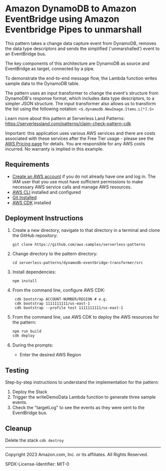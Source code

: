 # Amazon DynamoDB to Amazon EventBridge using Amazon Eventbridge Pipes to unmarshall

This pattern takes a change data capture event from DynamoDB, removes the data type descriptors and sends the simplified ('unmarshalled') event to an EventBridge bus.

The key components of this architecture are DynamoDB as source and EventBridge as target, connected by a pipe.

To demonstrate the end-to-end message flow, the Lambda function writes sample data to the DynamoDB table.

The pattern uses an input transformer to change the event's structure from DynamoDB's response format, which includes data type descriptors, to a simpler JSON structure. The input transformer also allows us to transform the list using the following notation: `<$.dynamodb.NewImage.Items.L[*].S>`

Learn more about this pattern at Serverless Land Patterns: https://serverlessland.com/patterns/claim-check-pattern-cdk

Important: this application uses various AWS services and there are costs associated with these services after the Free Tier usage - please see the [AWS Pricing page](https://aws.amazon.com/pricing/) for details. You are responsible for any AWS costs incurred. No warranty is implied in this example.

## Requirements

* [Create an AWS account](https://portal.aws.amazon.com/gp/aws/developer/registration/index.html) if you do not already have one and log in. The IAM user that you use must have sufficient permissions to make necessary AWS service calls and manage AWS resources.
* [AWS CLI](https://docs.aws.amazon.com/cli/latest/userguide/install-cliv2.html) installed and configured
* [Git Installed](https://git-scm.com/book/en/v2/Getting-Started-Installing-Git)
* [AWS CDK](https://docs.aws.amazon.com/cdk/v2/guide/getting_started.html) installed

## Deployment Instructions

1. Create a new directory, navigate to that directory in a terminal and clone the GitHub repository:
    ``` 
    git clone https://github.com/aws-samples/serverless-patterns
    ```
1. Change directory to the pattern directory:
    ```
    cd serverless-patterns/dynamodb-eventbridge-transformer/src
    ```
1. Install dependencies:
    ```
    npm install
    ```
1. From the command line, configure AWS CDK:
   ```
    cdk bootstrap ACCOUNT-NUMBER/REGION # e.g.
    cdk bootstrap 1111111111/us-east-1
    cdk bootstrap --profile test 1111111111/us-east-1
   ```
1. From the command line, use AWS CDK to deploy the AWS resources for the pattern:
   ```bash
   npm run build
   cdk deploy
   ```

1. During the prompts:
    * Enter the desired AWS Region
    

## Testing

Step-by-step instructions to understand the implementation for the pattern:

1. Deploy the Stack
2. Trigger the writeDemoData Lambda function to generate three sample events.
3. Check the "targetLog" to see the events as they were sent to the EventBridge bus.

## Cleanup
 
Delete the stack
    ```cdk destroy```

----
Copyright 2023 Amazon.com, Inc. or its affiliates. All Rights Reserved.

SPDX-License-Identifier: MIT-0

